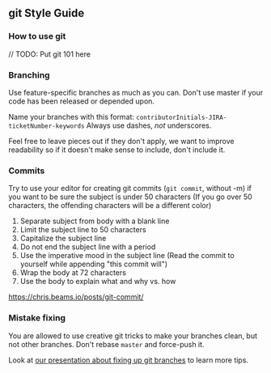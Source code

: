 ## git Style Guide

### How to use git

// TODO: Put git 101 here

### Branching

Use feature-specific branches as much as you can. Don't use master if your code has been released or depended upon.

Name your branches with this format: `contributorInitials-JIRA-ticketNumber-keywords` Always use dashes, _not_ underscores.

Feel free to leave pieces out if they don't apply, we want to improve readability so if it doesn't make sense to include, don't include it.

### Commits

Try to use your editor for creating git commits (`git commit`, without -m) if you want to be sure the subject is under 50 characters (If you go over 50 characters, the offending characters will be a different color)

1. Separate subject from body with a blank line
2. Limit the subject line to 50 characters
3. Capitalize the subject line
4. Do not end the subject line with a period
5. Use the imperative mood in the subject line (Read the commit to yourself while appending "this commit will")
6. Wrap the body at 72 characters
7. Use the body to explain what and why vs. how

https://chris.beams.io/posts/git-commit/

### Mistake fixing

You are allowed to use creative git tricks to make your branches clean, but not other branches. Don't rebase `master` and force-push it.

Look at [our presentation about fixing up git branches](/docs/git_102.pdf) to learn more tips.
